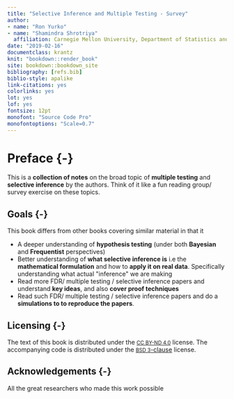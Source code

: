 ```yaml
--- 
title: "Selective Inference and Multiple Testing - Survey"
author: 
- name: "Ron Yurko"
- name: "Shamindra Shrotriya"
  affiliation: Carnegie Mellon University, Department of Statistics and Data Science
date: "2019-02-16"
documentclass: krantz
knit: "bookdown::render_book"
site: bookdown::bookdown_site
bibliography: [refs.bib]
biblio-style: apalike
link-citations: yes
colorlinks: yes
lot: yes
lof: yes
fontsize: 12pt
monofont: "Source Code Pro"
monofontoptions: "Scale=0.7"
---
```


# Preface {-}

This is a __collection of notes__ on the broad topic of __multiple testing__ and
__selective inference__ by the authors. Think of it like a fun reading group/ survey exercise on these topics.

## Goals {-}

This book differs from other books covering similar material in that
it

* A deeper understanding of __hypothesis testing__ (under both __Bayesian__ and __Frequentist__ perspectives)
* Better understanding of __what selective inference is__ i.e the __mathematical formulation__ and how to __apply it on real data__. Specifically understanding what actual "inference" we are making
* Read more FDR/ multiple testing / selective inference papers and understand __key ideas__, and also __cover proof techniques__
* Read such FDR/ multiple testing / selective inference papers and do a __simulations to to reproduce the papers__.

## Licensing {-}

The text of this book is distributed under the [<small>CC BY-ND
4.0</small>](https://creativecommons.org/licenses/by-nd/4.0/) license.
The accompanying code is distributed under the [<small>BSD
3</small>-clause](https://opensource.org/licenses/BSD-3-Clause)
license.

## Acknowledgements {-}

All the great researchers who made this work possible
